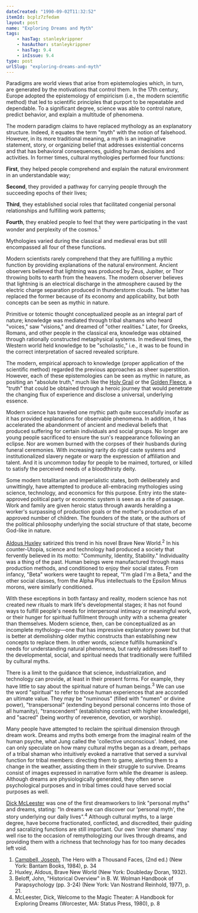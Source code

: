 ```yaml
---
dateCreated: "1990-09-02T11:32:52"
itemId: bcplz7zfedam
layout: post
name: "Exploring Dreams and Myth"
tags:
    - hasTag: stanleykrippner
    - hasAuthor: stanleykrippner
    - hasTag: 9.4
    - inIssue: 9.4
type: post
urlSlug: "exploring-dreams-and-myth"
---
```


Paradigms are world views that arise from epistemologies which, in turn, are generated by the motivations that control them. In the 17th century, Europe adopted the epistemology of empiricism (i.e., the modern scientific method) that led to scientific principles that purport to be repeatable and dependable. To a significant degree, science was able to control nature, predict behavior, and explain a multitude of phenomena.

The modern paradigm claims to have replaced mythology as an explanatory structure. Indeed, it equates the term "myth" with the notion of falsehood. However, in its more traditional meaning, a myth is an imaginative statement, story, or organizing belief that addresses existential concerns and that has behavioral consequences, guiding human decisions and activities. In former times, cultural mythologies performed four functions:

**First**, they helped people comprehend and explain the natural environment in an understandable way;

**Second**, they provided a pathway for carrying people through the succeeding epochs of their lives;

**Third**, they established social roles that facilitated congenial personal relationships and fulfilling work patterns;

**Fourth**, they enabled people to feel that they were participating in the vast wonder and perplexity of the cosmos.<sup>1</sup>

Mythologies varied during the classical and medieval eras but still encompassed all four of these functions.

Modern scientists rarely comprehend that they are fulfilling a mythic function by providing explanations of the natural environment. Ancient observers believed that lightning was produced by Zeus, Jupiter, or Thor throwing bolts to earth from the heavens. The modern observer believes that lightning is an electrical discharge in the atmosphere caused by the electric charge separation produced in thunderstorm clouds. The latter has replaced the former because of its economy and applicability, but both concepts can be seen as mythic in nature.

Primitive or totemic thought conceptualized people as an integral part of nature; knowledge was mediated through tribal shamans who heard "voices," saw "visions," and dreamed of "other realities." Later, for Greeks, Romans, and other people in the classical era, knowledge was obtained through rationally constructed metaphysical systems. In medieval times, the Western world held knowledge to be "scholastic," i.e., it was to be found in the correct interpretation of sacred revealed scripture.

The modern, empirical approach to knowledge (proper application of the scientific method) regarded the previous approaches as sheer superstition. However, each of these epistemologies can be seen as mythic in nature, as positing an "absolute truth," much like the [Holy Grail](https://en.wikipedia.org/wiki/Holy_Grail) or the [Golden Fleece](https://en.wikipedia.org/wiki/Golden_Fleece), a "truth" that could be obtained through a heroic journey that would penetrate the changing flux of experience and disclose a universal, underlying essence.

Modern science has traveled one mythic path quite successfully insofar as it has provided explanations for observable phenomena. In addition, it has accelerated the abandonment of ancient and medieval beliefs that produced suffering for certain individuals and social groups. No longer are young people sacrificed to ensure the sun's reappearance following an eclipse. Nor are women burned with the corpses of their husbands during funeral ceremonies. With increasing rarity do rigid caste systems and institutionalized slavery negate or warp the expression of affiliation and talent. And it is uncommon today for people to be maimed, tortured, or killed to satisfy the perceived needs of a bloodthirsty deity.

Some modern totalitarian and imperialistic states, both deliberately and unwittingly, have attempted to produce all-embracing mythologies using science, technology, and economics for this purpose. Entry into the state-approved political party or economic system is seen as a rite of passage. Work and family are given heroic status through awards heralding a worker's surpassing of production goals or the mother's production of an approved number of children. The founders of the state, or the authors of the political philosophy underlying the social structure of that state, become God-like in nature.

[Aldous Huxley](https://en.wikipedia.org/wiki/Aldous_Huxley) satirized this trend in his novel Brave New World.<sup>2</sup> In his counter-Utopia, science and technology had produced a society that fervently believed in its motto: "Community, Identity, Stability." Individuality was a thing of the past. Human beings were manufactured through mass production methods, and conditioned to enjoy their social states. From infancy, "Beta" workers were taught to repeat, "I'm glad I'm a Beta," and the other social classes, from the Alpha Plus intellectuals to the Epsilon Minus morons, were similarly conditioned.

With these exceptions in both fantasy and reality, modern science has not created new rituals to mark life's developmental stages; it has not found ways to fulfill people's needs for interpersonal intimacy or meaningful work, or their hunger for spiritual fulfillment through unity with a schema greater than themselves. Modern science, then, can be conceptualized as an incomplete mythology—one that has impressive explanatory power but that is better at demolishing older mythic constructs than establishing new concepts to replace them. In other words, science fulfills humankind's needs for understanding natural phenomena, but rarely addresses itself to the developmental, social, and spiritual needs that traditionally were fulfilled by cultural myths.

There is a limit to the guidance that science, industrialization, and technology can provide, at least in their present forms. For example, they have little to say about the spiritual nature of human beings.<sup>3</sup> We can use the word "spiritual" to refer to those human experiences that are accorded an ultimate value. They may be "numinous" (filled with "numen" or divine power), "transpersonal" (extending beyond personal concerns into those of all humanity), "transcendent" (establishing contact with higher knowledge), and "sacred" (being worthy of reverence, devotion, or worship).

Many people have attempted to reclaim the spiritual dimension through dream work. Dreams and myths both emerge from the imaginal realm of the human psyche, what Jung called the 'collective unconscious'. Indeed, one can only speculate on how many cultural myths began as a dream, perhaps of a tribal shaman who intuitively evoked a narrative that served a survival function for tribal members: directing them to game, alerting them to a change in the weather, assisting them in their struggle to survive. Dreams consist of images expressed in narrative form while the dreamer is asleep. Although dreams are physiologically generated, they often serve psychological purposes and in tribal times could have served social purposes as well.

[Dick McLeester](../@dickmcleester) was one of the first dreamworkers to link "personal myths" and dreams, stating: "In dreams we can discover our 'personal myth', the story underlying our daily lives".<sup>4</sup> Although cultural myths, to a large degree, have become fractionated, conflicted, and discredited, their guiding and sacralizing functions are still important. Our own 'inner shamans' may well rise to the occasion of remythologizing our lives through dreams, and providing them with a richness that technology has for too many decades left void.

1. [Campbell, Joseph](https://en.wikipedia.org/wiki/Joseph_Campbell), The Hero with a Thousand Faces, (2nd ed.) (New York: Bantam Books, 1984), p. 34
2. Huxley, Aldous, Brave New World (New York: Doubleday Doran, 1932).
3. Beloff, John, "Historical Overview" in B. W. Wolman Handbook of Parapsychology (pp. 3-24) (New York: Van Nostrand Reinhold, 1977), p. 21.
4. McLeester, Dick, Welcome to the Magic Theater: A Handbook for Exploring Dreams (Worcester, MA: Status Press, 1980), p. 8
